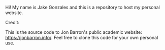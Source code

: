 Hi! My name is Jake Gonzales and this is a repository to host my personal website.




Credit: 

This is the source code to Jon Barron's public academic website: https://jonbarron.info/. Feel free to clone this code for your own personal use.